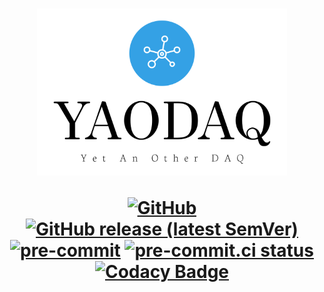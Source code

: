 <h1 align='center'>
  <a id='logo' href='https://github.com/yaodaq/YAODAQ'><img src='./docs/imgs/logo.svg' width='400' alt='YAODAQ logo'></a>

  [![GitHub](https://img.shields.io/github/license/yaodaq/YAODAQ)](https://github.com/yaodaq/YAODAQ)
  [![GitHub release (latest SemVer)](https://img.shields.io/github/v/release/yaodaq/YAODAQ?sort=semver)](https://github.com/yaodaq/YAODAQ)
  [![pre-commit](https://img.shields.io/badge/pre--commit-enabled-brightgreen?logo=pre-commit&logoColor=white)](https://github.com/pre-commit/pre-commit)
  [![pre-commit.ci status](https://results.pre-commit.ci/badge/github/yaodaq/YAODAQ/main.svg)](https://results.pre-commit.ci/latest/github/yaodaq/YAODAQ/main)
  [![Codacy Badge](https://app.codacy.com/project/badge/Grade/29328e324e6f4a8bb9d549c08286edf0)](https://www.codacy.com/gh/yaodaq/YAODAQ/dashboard?utm_source=github.com&amp;utm_medium=referral&amp;utm_content=yaodaq/YAODAQ&amp;utm_campaign=Badge_Grade)

</h1>
